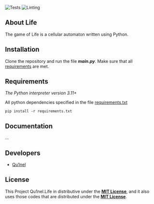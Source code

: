 ![Tests](https://img.shields.io/github/actions/workflow/status/Qu1nel/Life/python-tests.yml?label=Tests&logo=github)
![Linting](https://img.shields.io/github/actions/workflow/status/Qu1nel/Life/pylint_mypy.yml?color=blue&label=Linting&logo=github)


## About Life

The game of Life is a cellular automaton written using Python.


## Installation

Clone the repository and run the file ***main.py***.
Make sure that all [requirements](#requirements) are met.


## Requirements

_The Python interpreter version 3.11+_

All python dependencies specified in the file [requirements.txt](./requirements.txt)

    pip install -r requirements.txt


## Documentation

...


## Developers

- [Qu1nel](https://github.com/Qu1nel)


License
---
This Project Qu1nel.Life in distributive under the __[MIT License](./LICENSE)__, and it also uses those codes that are distributed under the __[MIT License](./LICENSE)__.
